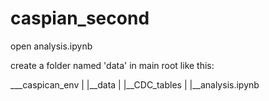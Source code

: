 # caspian_second
 open analysis.ipynb
 
 create a folder named 'data' in main root like this:

 ___caspican_env
|
|__data
|
|__CDC_tables
|
|__analysis.ipynb
